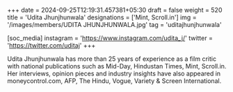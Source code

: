 +++
date = 2024-09-25T12:19:31.457381+05:30
draft = false
weight = 520
title = 'Udita Jhunjhunwala'
designations = ['Mint, Scroll.in']
img = '/images/members/UDITA JHUNJHUNWALA.jpg'
tag = 'uditajhunjhunwala'

[soc_media]
instagram = 'https://www.instagram.com/udita_j/'
twitter = 'https://twitter.com/uditaj'
+++

Udita Jhunjhunwala has more than 25 years of experience as a film critic with national publications such as Mid-Day, Hindustan Times, Mint, Scroll.in. Her interviews, opinion pieces and industry insights have also appeared in moneycontrol.com, AFP, The Hindu, Vogue, Variety & Screen International.
